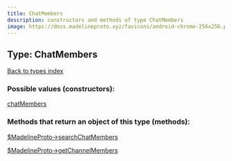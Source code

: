 ```yaml
---
title: ChatMembers
description: constructors and methods of type ChatMembers
image: https://docs.madelineproto.xyz/favicons/android-chrome-256x256.png
---
```

## Type: ChatMembers  
[Back to types index](index.md)



### Possible values (constructors):

[chatMembers](../constructors/chatMembers.md)  



### Methods that return an object of this type (methods):

[$MadelineProto->searchChatMembers](../methods/searchChatMembers.md)  

[$MadelineProto->getChannelMembers](../methods/getChannelMembers.md)  



